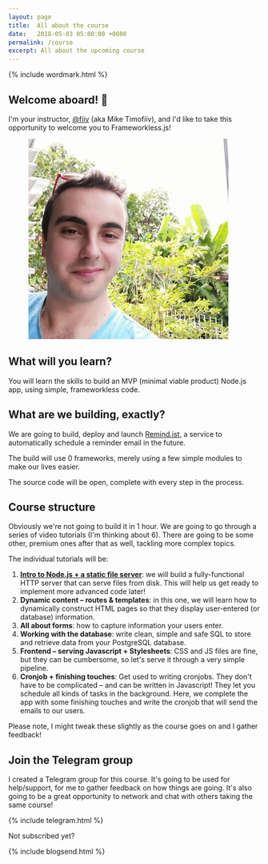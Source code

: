 ```yaml
---
layout: page
title:  All about the course
date:   2018-05-03 05:00:00 +0000
permalink: /course
excerpt: All about the upcoming course
---
```

<section>
  {% include wordmark.html %}

  <h1>Welcome aboard! 👋</h1>

  <div class="flex no-stack no-gutters">
    <p class="wide leadin">
      I'm your instructor, <a href="https://fiiv.io">@fiiv</a> (aka Mike Timofiiv), and I'd like to take this opportunity to welcome you to Frameworkless.js!
    </p>
    <div>
      <figure class="avatar">
        <img src="/assets/fiiv.jpg">
      </figure>
    </div>
  </div>

  <h2>What will you learn?</h2>

  <p class="leadin">
    You will learn the skills to build an MVP (minimal viable product) Node.js app, using simple, frameworkless code.
  </p>

  <h2>What are we building, exactly?</h2>

  <p class="leadin">
    We are going to build, deploy and launch <a href="https://remind.ist">Remind.ist</a>, a service to automatically schedule a reminder email in the future.
  </p>

  <p>
    The build will use 0 frameworks, merely using a few simple modules to make our lives easier.
  </p>

  <p>
    The source code will be open, complete with every step in the process.
  </p>

  <h2>Course structure</h2>

  <p>
    Obviously we're not going to build it in 1 hour. We are going to go through a series of video tutorials (I'm thinking about 6). There are going to be some other, premium ones after that as well, tackling more complex topics.
  </p>

  <p>
    The individual tutorials will be:
  </p>

  <ol>
    <li>
      <a href="/course/1"><strong>Intro to Node.js + a static file server</strong></a>: we will build a fully-functional HTTP server that can serve files from disk. This will help us get ready to implement more advanced code later!
    </li>
    <li>
      <strong>Dynamic content – routes &amp; templates</strong>: in this one, we will learn how to dynamically construct HTML pages so that they display user-entered (or database) information.
    </li>
    <li>
      <strong>All about forms</strong>: how to capture information your users enter.
    </li>
    <li>
      <strong>Working with the database</strong>: write clean, simple and safe SQL to store and retrieve data from your PostgreSQL database.
    </li>
    <li>
      <strong>Frontend – serving Javascript + Stylesheets</strong>: CSS and JS files are fine, but they can be cumbersome, so let's serve it through a very simple pipeline.
    </li>
    <li>
      <strong>Cronjob + finishing touches</strong>: Get used to writing cronjobs. They don't have to be complicated – and can be written in Javascript! They let you schedule all kinds of tasks in the background. Here, we complete the app with some finishing touches and write the cronjob that will send the emails to our users.
    </li>
  </ol>

  <p>Please note, I might tweak these slightly as the course goes on and I gather feedback!</p>
</section>

<section>
  <h2>Join the Telegram group</h2>

  <p>
    I created a Telegram group for this course. It's going to be used for help/support, for me to gather feedback on how things are going. It's also going to be a great opportunity to network and chat with others taking the same course!
  </p>

  {% include telegram.html %}
</section>

<section>
  <p class="sub-callout">
    Not subscribed yet?
  </p>
  {% include blogsend.html %}
</section>
